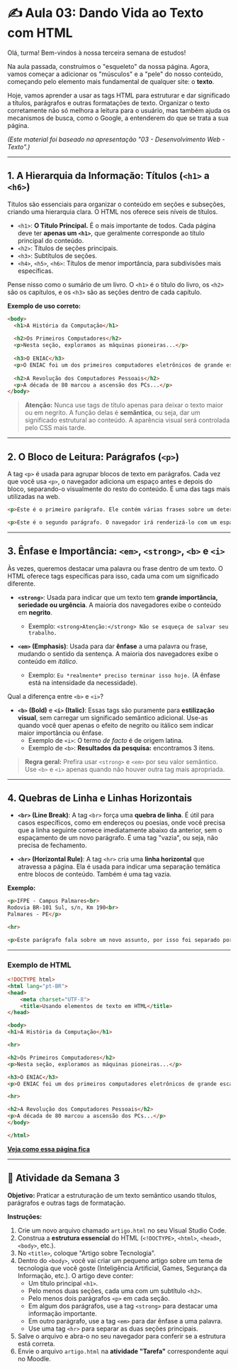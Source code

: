 # ✍️ Aula 03: Dando Vida ao Texto com HTML

Olá, turma\! Bem-vindos à nossa terceira semana de estudos\!

Na aula passada, construímos o "esqueleto" da nossa página. Agora, vamos começar a adicionar os "músculos" e a "pele" do nosso conteúdo, começando pelo elemento mais fundamental de qualquer site: o **texto**.

Hoje, vamos aprender a usar as tags HTML para estruturar e dar significado a títulos, parágrafos e outras formatações de texto. Organizar o texto corretamente não só melhora a leitura para o usuário, mas também ajuda os mecanismos de busca, como o Google, a entenderem do que se trata a sua página.

*(Este material foi baseado na apresentação "03 - Desenvolvimento Web - Texto".)*

-----

## 1\. A Hierarquia da Informação: Títulos (`<h1>` a `<h6>`)

Títulos são essenciais para organizar o conteúdo em seções e subseções, criando uma hierarquia clara. O HTML nos oferece seis níveis de títulos.

* `<h1>`: **O Título Principal.** É o mais importante de todos. Cada página deve ter **apenas um `<h1>`**, que geralmente corresponde ao título principal do conteúdo.
* `<h2>`: Títulos de seções principais.
* `<h3>`: Subtítulos de seções.
* `<h4>`, `<h5>`, `<h6>`: Títulos de menor importância, para subdivisões mais específicas.

Pense nisso como o sumário de um livro. O `<h1>` é o título do livro, os `<h2>` são os capítulos, e os `<h3>` são as seções dentro de cada capítulo.

**Exemplo de uso correto:**

```html
<body>
  <h1>A História da Computação</h1>
  
  <h2>Os Primeiros Computadores</h2>
  <p>Nesta seção, exploramos as máquinas pioneiras...</p>
  
  <h3>O ENIAC</h3>
  <p>O ENIAC foi um dos primeiros computadores eletrônicos de grande escala...</p>
  
  <h2>A Revolução dos Computadores Pessoais</h2>
  <p>A década de 80 marcou a ascensão dos PCs...</p>
</body>
```

> **Atenção:** Nunca use tags de título apenas para deixar o texto maior ou em negrito. A função delas é **semântica**, ou seja, dar um significado estrutural ao conteúdo. A aparência visual será controlada pelo CSS mais tarde.

-----

## 2\. O Bloco de Leitura: Parágrafos (`<p>`)

A tag `<p>` é usada para agrupar blocos de texto em parágrafos. Cada vez que você usa `<p>`, o navegador adiciona um espaço antes e depois do bloco, separando-o visualmente do resto do conteúdo. É uma das tags mais utilizadas na web.

```html
<p>Este é o primeiro parágrafo. Ele contém várias frases sobre um determinado assunto, formando um bloco de texto coeso.</p>

<p>Este é o segundo parágrafo. O navegador irá renderizá-lo com um espaçamento que o separa do parágrafo anterior, facilitando a leitura.</p>
```

-----

## 3\. Ênfase e Importância: `<em>`, `<strong>`, `<b>` e `<i>`

Às vezes, queremos destacar uma palavra ou frase dentro de um texto. O HTML oferece tags específicas para isso, cada uma com um significado diferente.

* **`<strong>`**: Usada para indicar que um texto tem **grande importância, seriedade ou urgência**. A maioria dos navegadores exibe o conteúdo em **negrito**.

    * Exemplo: `<strong>Atenção:</strong> Não se esqueça de salvar seu trabalho.`

* **`<em>` (Emphasis)**: Usada para dar **ênfase** a uma palavra ou frase, mudando o sentido da sentença. A maioria dos navegadores exibe o conteúdo em *itálico*.

    * Exemplo: `Eu *realmente* preciso terminar isso hoje.` (A ênfase está na intensidade da necessidade).

Qual a diferença entre `<b>` e `<i>`?

* **`<b>` (Bold)** e **`<i>` (Italic)**: Essas tags são puramente para **estilização visual**, sem carregar um significado semântico adicional. Use-as quando você quer apenas o efeito de negrito ou itálico sem indicar maior importância ou ênfase.
    * Exemplo de `<i>`: O termo *de facto* é de origem latina.
    * Exemplo de `<b>`: **Resultados da pesquisa:** encontramos 3 itens.

> **Regra geral:** Prefira usar `<strong>` e `<em>` por seu valor semântico. Use `<b>` e `<i>` apenas quando não houver outra tag mais apropriada.

-----

## 4\. Quebras de Linha e Linhas Horizontais

* **`<br>` (Line Break)**: A tag `<br>` força uma **quebra de linha**. É útil para casos específicos, como em endereços ou poesias, onde você precisa que a linha seguinte comece imediatamente abaixo da anterior, sem o espaçamento de um novo parágrafo. É uma tag "vazia", ou seja, não precisa de fechamento.

* **`<hr>` (Horizontal Rule)**: A tag `<hr>` cria uma **linha horizontal** que atravessa a página. Ela é usada para indicar uma separação temática entre blocos de conteúdo. Também é uma tag vazia.

**Exemplo:**

```html
<p>IFPE - Campus Palmares<br>
Rodovia BR-101 Sul, s/n, Km 190<br>
Palmares - PE</p>

<hr>

<p>Este parágrafo fala sobre um novo assunto, por isso foi separado por uma linha horizontal.</p>
```

----
### Exemplo de HTML

```html
<!DOCTYPE html>
<html lang="pt-BR">
<head>
    <meta charset="UTF-8">
    <title>Usando elementos de texto em HTML</title>
</head>

<body>
<h1>A História da Computação</h1>

<hr>

<h2>Os Primeiros Computadores</h2>
<p>Nesta seção, exploramos as máquinas pioneiras...</p>

<h3>O ENIAC</h3>
<p>O ENIAC foi um dos primeiros computadores eletrônicos de grande escala...</p>

<hr>

<h2>A Revolução dos Computadores Pessoais</h2>
<p>A década de 80 marcou a ascensão dos PCs...</p>
</body>

</html>
```
[**Veja como essa página fica**](https://delanohelio.github.io/dw/exemplos/elementos.html)

-----

## 🚀 Atividade da Semana 3

**Objetivo:** Praticar a estruturação de um texto semântico usando títulos, parágrafos e outras tags de formatação.

**Instruções:**

1.  Crie um novo arquivo chamado `artigo.html` no seu Visual Studio Code.
2.  Construa a **estrutura essencial** do HTML (`<!DOCTYPE>`, `<html>`, `<head>`, `<body>`, etc.).
3.  No `<title>`, coloque "Artigo sobre Tecnologia".
4.  Dentro do `<body>`, você vai criar um pequeno artigo sobre um tema de tecnologia que você goste (Inteligência Artificial, Games, Segurança da Informação, etc.). O artigo deve conter:
    * Um título principal `<h1>`.
    * Pelo menos duas seções, cada uma com um subtítulo `<h2>`.
    * Pelo menos dois parágrafos `<p>` em cada seção.
    * Em algum dos parágrafos, use a tag `<strong>` para destacar uma informação importante.
    * Em outro parágrafo, use a tag `<em>` para dar ênfase a uma palavra.
    * Use uma tag `<hr>` para separar as duas seções principais.
5.  Salve o arquivo e abra-o no seu navegador para conferir se a estrutura está correta.
6.  Envie o arquivo `artigo.html` na **atividade "Tarefa"** correspondente aqui no Moodle.